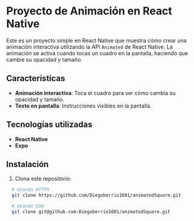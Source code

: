 # Proyecto de Animación en React Native

Este es un proyecto simple en React Native que muestra cómo crear una animación interactiva utilizando la API `Animated` de React Native. La animación se activa cuando tocas un cuadro en la pantalla, haciendo que cambie su opacidad y tamaño.

## Características

- **Animación interactiva**: Toca el cuadro para ver cómo cambia su opacidad y tamaño.
- **Texto en pantalla**: Instrucciones visibles en la pantalla.

## Tecnologías utilizadas

- **React Native**
- **Expo**

## Instalación

1. Clona este repositorio:

 ```bash
   # Usando HTTPS
   git clone https://github.com/Diegoberrio1601/animatedSquare.git

   # Usando SSH
   git clone git@github.com:Diegoberrio1601/animatedSquare.git
